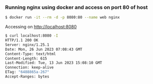 ### Running nginx using docker and access on port 80 of host

```bash
$ docker run -it --rm -d -p 8080:80 --name web nginx
```

Accessing on [http://localhost:8080](http://localhost:8080)

```bash
$ curl localhost:8080 -I
HTTP/1.1 200 OK
Server: nginx/1.25.1
Date: Mon, 26 Jun 2023 07:08:43 GMT
Content-Type: text/html
Content-Length: 615
Last-Modified: Tue, 13 Jun 2023 15:08:10 GMT
Connection: keep-alive
ETag: "6488865a-267"
Accept-Ranges: bytes

```